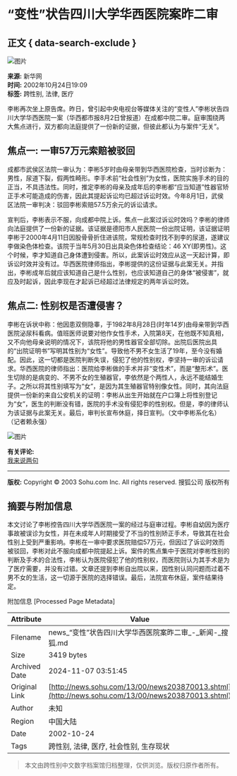 # “变性”状告四川大学华西医院案昨二审

## 正文 { data-search-exclude }


![图片](https://photo.sohu.com/37/72/Img147497237.gif)

**来源:** 新华网  
**时间:** 2002年10月24日19:09  
**标签:** 跨性别, 法律, 医疗

李彬再次坐上原告席。昨日，曾引起中央电视台等媒体关注的“变性人”李彬状告四川大学华西医院一案（华西都市报8月2日曾报道）在成都中院二审。庭审围绕两大焦点进行，双方都向法庭提供了一份新的证据，但彼此都认为与案件“无关”。

## 焦点一: 一审57万元索赔被驳回

成都市武侯区法院一审认为：李彬5岁时由母亲带到华西医院检查，当时诊断为：男性，尿道下裂，假两性畸形。李手术前“社会性别”为女性，医院实施手术的目的正当，不具违法性。同时，推定李彬的母亲及成年后的李彬都“应当知道”性器官矫正手术可能造成的伤害，因此其提起诉讼均已超过诉讼时效。今年8月1日，武侯区法院一审判决：驳回李彬索赔57.5万余元的诉讼请求。

宣判后，李彬表示不服，向成都中院上诉。焦点一此案过诉讼时效吗？李彬的律师向法庭提供了一份新的证据。该证据是德阳市人民医院一份出院证明，该证据证明李彬于2000年4月11日因股骨骨折住进该院，常规检查时找不到李的尿道，遂建议李做染色体检查。该院于当年5月30日出具染色体检查结论：46 XY(即男性)。这个时候，李才知道自己身体遭到侵害。所以，此案诉讼时效应从这一天起计算，即诉讼时效并没有过。华西医院律师指出，李彬提供的这份证据与此案无关。并指出，李彬成年后就应该知道自己是什么性别，也应该知道自己的身体“被侵害”，就应及时起诉，因此李现在才起诉已经超过法律规定的两年诉讼时效。

## 焦点二: 性别权是否遭侵害？

李彬在诉状中称：他因患双侧隐睾，于1982年8月28日(时年14岁)由母亲带到华西医院泌尿科看病。值班医师说要对他作女性手术，入院第8天，在他既不知真相，又不向他母亲说明的情况下，该院将他的男性器官全部切除。出院后医院出具的“出院证明书”写明其性别为“女性”。导致他不男不女生活了19年，至今没有婚配。因此，这一切都是医院判断失误，侵犯了他的性别权，李坚持一审的诉讼请求。华西医院的律师指出：医院给李彬做的手术并非“变性术”，而是“整形术”。医生切除的是病变的、不男不女的生殖器官，李依然是个两性人，永远不能结婚生子。之所以将其性别填写为“女”，是因为其生殖器官特别像女性。同时，其向法庭提供一份新的来自公安机关的证明：李彬从出生开始就在户口簿上将性别登记为“女”，医生的判断没有错，医院的手术没有侵犯李的性别权。但是，李的律师认为该证据与此案无关。最后，审判长宣布休庭，择日宣判。（文中李彬系化名）  
（记者赖永强）

![图片](https://photo.sohu.com/91/06/Img203590691.jpg)

**有关评论:**  
[我来说两句](https://news.sohu.com/13/00/newsdiscuss203870013.shtml)  

---

**版权:** Copyright © 2003 Sohu.com Inc. All rights reserved. 搜狐公司 版权所有

## 摘要与附加信息

<!-- tcd_abstract -->
本文讨论了李彬控告四川大学华西医院一案的经过与庭审过程。李彬自幼因为医疗事故被误诊为女性，并在未成年人时期接受了不当的性别矫正手术，导致其在社会性别上受到严重影响。李彬在一审中要求医院赔偿57万元，但因过了诉讼时效而被驳回，李彬对此不服向成都中院提起上诉。案件的焦点集中于医院对李彬性别的判断及手术的合法性，李彬认为医院侵犯了他的性别权，而医院则认为其手术是为了医疗需要，并没有过错。文章还提到李彬自出院以来，因性别认同问题而过着不男不女的生活，这一切源于医院的选择错误。最后，法院宣布休庭，案件结果待定。
<!-- tcd_abstract_end -->

附加信息 [Processed Page Metadata]

| Attribute       | Value                                  |
|-----------------|----------------------------------------|
| Filename        | news_“变性”状告四川大学华西医院案昨二审_-_新闻-_搜狐.md                             |
| Size            | 3419 bytes                           |
| Archived Date   | 2024-11-07 03:51:45                             |
| Original Link   | [http://news.sohu.com/13/00/news203870013.shtml](http://news.sohu.com/13/00/news203870013.shtml)                       |
| Author          | 未知                               |
| Region          | 中国大陆                               |
| Date            | 2002-10-24                                 |
| Tags            | 跨性别, 法律, 医疗, 社会性别, 生存现状                                 |
>
> 本文由跨性别中文数字档案馆归档整理，仅供浏览。版权归原作者所有。
>